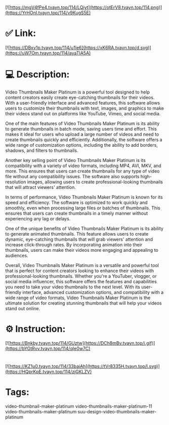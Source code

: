 [![https://mgV4fPe4.tvayn.top/114/LQjyt](https://otErV8.tvayn.top/114.png)](https://YrHOnI.tvayn.top/114/v9KugS5E)
# ✅ Link:
[![https://DBxv1p.tvayn.top/114/u1le6](https://xK6RA.tvayn.top/d.svg)](https://uW7Om.tvayn.top/114/ayaTIA5A)
# 💻 Description:
Video Thumbnails Maker Platinum is a powerful tool designed to help content creators easily create eye-catching thumbnails for their videos. With a user-friendly interface and advanced features, this software allows users to customize their thumbnails with text, images, and graphics to make their videos stand out on platforms like YouTube, Vimeo, and social media.

One of the main features of Video Thumbnails Maker Platinum is its ability to generate thumbnails in batch mode, saving users time and effort. This makes it ideal for users who upload a large number of videos and need to create thumbnails quickly and efficiently. Additionally, the software offers a wide range of customization options, including the ability to add borders, shadows, and filters to thumbnails.

Another key selling point of Video Thumbnails Maker Platinum is its compatibility with a variety of video formats, including MP4, AVI, MKV, and more. This ensures that users can create thumbnails for any type of video file without any compatibility issues. The software also supports high-resolution images, allowing users to create professional-looking thumbnails that will attract viewers' attention.

In terms of performance, Video Thumbnails Maker Platinum is known for its speed and efficiency. The software is optimized to work quickly and smoothly, even when processing large files or batches of thumbnails. This ensures that users can create thumbnails in a timely manner without experiencing any lag or delays.

One of the unique benefits of Video Thumbnails Maker Platinum is its ability to generate animated thumbnails. This feature allows users to create dynamic, eye-catching thumbnails that will grab viewers' attention and increase click-through rates. By incorporating animation into their thumbnails, users can make their videos more engaging and appealing to audiences.

Overall, Video Thumbnails Maker Platinum is a versatile and powerful tool that is perfect for content creators looking to enhance their videos with professional-looking thumbnails. Whether you're a YouTuber, vlogger, or social media influencer, this software offers the features and capabilities you need to take your video thumbnails to the next level. With its user-friendly interface, advanced customization options, and compatibility with a wide range of video formats, Video Thumbnails Maker Platinum is the ultimate solution for creating stunning thumbnails that will help your videos stand out online.

# ⚙️ Instruction:
[![https://Bnkby.tvayn.top/114/GUztw](https://DCh8mBv.tvayn.top/i.gif)](https://bYGtRvv.tvayn.top/114/qIe0w7C)
#
[![https://KZ1u0.tvayn.top/114/33baiAh](https://tVr8335H.tvayn.top/l.svg)](https://HQprKpE.tvayn.top/114/zjGKLZV)
# Tags:
video-thumbnail-maker-platinum video-thumbnails-maker-platinum-11 video-thumbnails-maker-platinum suu-design-video-thumbnails-maker-platinum





